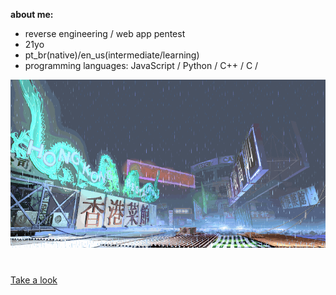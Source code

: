 **about me:**
- reverse engineering / web app pentest
- 21yo
- pt_br(native)/en_us(intermediate/learning)
- programming languages: JavaScript / Python / C++ / C /

![sf3-yang-stage](sf3-3rd-strike-yang-stage-hongkong.gif)
#

[Take a look](https://kajiki0.github.io/portfolio/)


